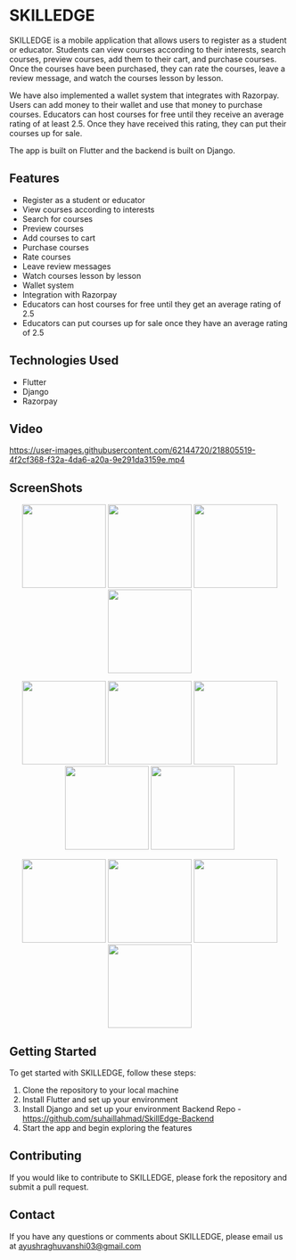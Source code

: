 # SKILLEDGE

SKILLEDGE is a mobile application that allows users to register as a student or educator. Students can view courses according to their interests, search courses, preview courses, add them to their cart, and purchase courses. Once the courses have been purchased, they can rate the courses, leave a review message, and watch the courses lesson by lesson. 

We have also implemented a wallet system that integrates with Razorpay. Users can add money to their wallet and use that money to purchase courses. Educators can host courses for free until they receive an average rating of at least 2.5. Once they have received this rating, they can put their courses up for sale.

The app is built on Flutter and the backend is built on Django.

## Features

- Register as a student or educator
- View courses according to interests
- Search for courses
- Preview courses
- Add courses to cart
- Purchase courses
- Rate courses
- Leave review messages
- Watch courses lesson by lesson
- Wallet system
- Integration with Razorpay
- Educators can host courses for free until they get an average rating of 2.5
- Educators can put courses up for sale once they have an average rating of 2.5

## Technologies Used

- Flutter
- Django
- Razorpay

## Video



https://user-images.githubusercontent.com/62144720/218805519-4f2cf368-f32a-4da6-a20a-9e291da3159e.mp4


## ScreenShots


<p align="center">
      <img src="https://i.ibb.co/KG9b8rQ/photo-2023-02-14-21-47-24.jpg" width="150" />
  <img src="https://i.ibb.co/6P76Fjn/photo-2023-02-14-21-47-25.jpg" width="150" />
  <img src="https://i.ibb.co/sgypy0q/photo-2023-02-14-21-47-26.jpg" width="150" />
  <img src="https://i.ibb.co/09LsncF/photo-2023-02-14-21-47-27.jpg" width="150" />
</p>

<p align="center">
  <img src="https://i.ibb.co/PFD7SxC/photo-2023-02-14-21-47-16.jpg" width="150" />
  <img src="https://i.ibb.co/Bq0spSY/photo-2023-02-14-21-47-18.jpg" width="150" />
  <img src="https://i.ibb.co/Z6BXkSR/photo-2023-02-14-21-47-20.jpg" width="150" />
  <img src="https://i.ibb.co/rpQvdwp/photo-2023-02-14-21-47-21.jpg" width="150" />
  <img src="https://i.ibb.co/mBSGmgR/photo-2023-02-14-21-47-22.jpg" width="150" />
</p>
<p align="center">

  <img src="https://i.ibb.co/wzfMx1h/photo-2023-02-14-21-47-09.jpg" width="150" />
  <img src="https://i.ibb.co/v1BMM2x/photo-2023-02-14-21-47-12.jpg" width="150" />
  <img src="https://i.ibb.co/RT67Jdm/photo-2023-02-14-21-47-13.jpg" width="150" />
  <img src="https://i.ibb.co/N263Xcp/photo-2023-02-14-21-47-14.jpg" width="150" />
  
</p>



## Getting Started

To get started with SKILLEDGE, follow these steps:

1. Clone the repository to your local machine
2. Install Flutter and set up your environment
3. Install Django and set up your environment
     Backend Repo - https://github.com/suhaillahmad/SkillEdge-Backend
4. Start the app and begin exploring the features

## Contributing

If you would like to contribute to SKILLEDGE, please fork the repository and submit a pull request.

## Contact

If you have any questions or comments about SKILLEDGE, please email us at ayushraghuvanshi03@gmail.com







